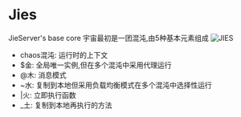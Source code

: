 # Jies
JieServer's base core
宇宙最初是一团混沌,由5种基本元素组成
![JIES](http://on-img.com/chart_image/5bc3f367e4b0d4d65c2cbfe2.png)
* chaos混沌:
运行时的上下文
* $金:
全局唯一实例,但在多个混沌中采用代理运行
* @木:
消息模式
* ~水:
复制到本地但采用负载均衡模式在多个混沌中选择性运行
* |火:
立即执行函数
* _土:
复制到本地再执行的方法

